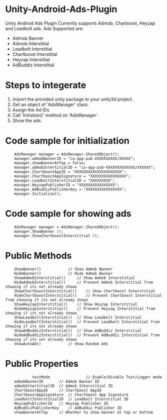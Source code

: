 # Unity-Android-Ads-Plugin
Unity Android Ads Plugin Currently supports Admob, Charboost, Heyzap and Leadbolt ads.
Ads Supported  are:
* Admob Banner
* Admob Interstitial
* Leadbolt Interstitial
* Chartboost Interstitial
* Heyzap Interstitial
* AdBuddiz Interstitial

# Steps to integerate
1. Import the provided unity package to your unity3d project.
2. Get an object of 'AdsManager' class.
3. Assign the Ad IDs
4. Call 'Initialize()' method on 'AdsManager'.
5. Show the ads.

# Code sample for initialization
		AdsManager manager = AdsManager.SharedObject();
		manager.admobBannerID = "ca-app-pub-XXXXXXXXXX/XXXXX";
		manager.showBannerAtTop = false;
		manager.admobIntertitialID = "ca-app-pub-XXXXXXXXXXXXX/XXXXXX";
		manager.ChartboostAppID = "XXXXXXXXXXXXXXXXXXXXX";
		manager.ChartboostAppSignature = "XXXXXXXXXXXXXXXX";
		manager.LeadboltInterstitialID = "XXXXXXXXX";
		manager.HeyzapPublisherID = "XXXXXXXXXXXXXXXX";
		manager.AdBuddizPublisherKey = "XXXXXXXXXXXXXXXX";
		manager.Initialize();
		
# Code sample for showing ads
		AdsManager manager = AdsManager.SharedObject();
		manager.ShowBanner ();
		manager.ShowChartboostInterstitial ();
		
# Public Methods
		ShowBanner()			// Show Admob Banner
		HideBanner()			// Hide Admob Banner
		ShowAdmobInterstitial()		// Show Admob Interstitial
		HideAdmobInterstitial()		// Prevent Admob Interstitial from showing if its not already shown
		ShowChartboostInterstitial()	// Show Chartboost Interstitial
		HideChartboostInterstitial()	// Prevent Chartboost Interstitial from showing if its not already shown
		ShowHeyzapInterstitial()	// Show Heyzap Interstitial
		HideHeyzapInterstitial()	// Prevent Heyzap Interstitial from showing if its not already shown
		ShowLeadboltInterstitial()	// Show Leadbolt Interstitial
		HideLeadboltInterstitial()	// Prevent Leadbolt Interstitial from showing if its not already shown
		ShowAdBuddizInterstitial()	// Show AdBuddiz Interstitial
		HideAdBuddizInterstitial()	// Prevent AdBuddiz Interstitial from showing if its not already shown
		ShowAutoAd()			// Show Random Ads

# Public Properties
                testMode                // Enable/Disable Test/Logger mode
		admobBannerID		// Admob Banner ID
		admobIntertitialID	// Admob Interstitial ID
		ChartboostAppID		// Chartboost AppID
		ChartboostAppSignature	// Chartboost App Signature
		LeadboltInterstitialID	// Leadbolt Interstitial ID
		HeyzapPublisherID	// Heyzap Publisher ID
		AdBuddizPublisherKey	// AdBuddiz Publisher ID
		showBannerAtTop		// Whether to show banner at top or bottom
